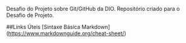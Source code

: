 Desafio do Projeto sobre Git/GitHub da DIO. 
Repositório criado para o Desafio de Projeto. 


##Links Úteis 
[Sintaxe Básica Markdown] (https://www.markdownguide.org/cheat-sheet/)
